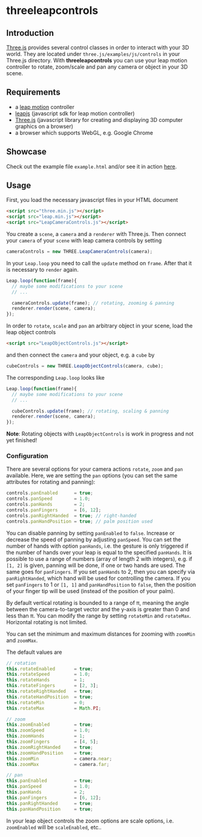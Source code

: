 threeleapcontrols
=================

## Introduction

[Three.js](http://threejs.org) provides several control classes in order to interact with your 3D world.
They are located under `three.js/examples/js/controls` in your Three.js directory.
With **threeleapcontrols** you can use your leap motion controller to rotate, zoom/scale and pan 
any camera or object in your 3D scene.

## Requirements 

- a [leap motion](http://leapmotion.com) controller
- [leapjs](http://js.leapmotion.com) (javascript sdk for leap motion controller)
- [Three.js](http://threejs.org) (javascript library for creating and displaying 3D computer graphics on a browser)
- a browser which supports WebGL, e.g. Google Chrome

## Showcase

Check out the example file `example.html` and/or see it in action [here](http://youtu.be/SQDAa-cqlrA).

## Usage

First, you load the necessary javascript files in your HTML document
```html
<script src="three.min.js"></script>
<script src="leap.min.js"></script>
<script src="LeapCameraControls.js"></script>
```

You create a `scene`, a `camera` and a `renderer` with Three.js.
Then connect your `camera` of your `scene` with leap camera controls by setting

```javascript
cameraControls = new THREE.LeapCameraControls(camera);
```

In your `Leap.loop` you need to call the `update` method on `frame`. After that it is necessary to `render`
again.

```javascript
Leap.loop(function(frame){
  // maybe some modifications to your scene
  // ...

  cameraControls.update(frame); // rotating, zooming & panning
  renderer.render(scene, camera);
});
```

In order to `rotate`, `scale` and `pan` an arbitrary object in your scene, load the leap object controls

```html
<script src="LeapObjectControls.js"></script>
```
and then connect the `camera` and your object, e.g. a `cube` by

```javascript
cubeControls = new THREE.LeapObjectControls(camera, cube);
```

The corresponding `Leap.loop` looks like

```javascript
Leap.loop(function(frame){
  // maybe some modifications to your scene
  // ...

  cubeControls.update(frame); // rotating, scaling & panning
  renderer.render(scene, camera);
});
```
**Note**: Rotating objects with `LeapObjectControls` is work in progress and not yet finished!

### Configuration

There are several options for your camera actions `rotate`, `zoom` and `pan`  available.
Here, we are setting the `pan` options (you can set the same attributes for rotating and panning):

```javascript
controls.panEnabled      = true;
controls.panSpeed        = 1.0;
controls.panHands        = 2;
controls.panFingers      = [6, 12];
controls.panRightHanded  = true; // right-handed
controls.panHandPosition = true; // palm position used
```

You can disable panning by setting `panEnabled` to `false`. Increase or decrease the speed of panning by adjusting
`panSpeed`. You can set the number of hands with option `panHands`, i.e. the gesture is only triggered if the number of hands over your leap is equal to 
the specified `panHands`. It is possible to use a range of numbers (array of length 2 with integers), e.g. if `[1, 2]` is given, panning will be done, if one or two hands
are used. The same goes for `panFingers`. If you set `panHands` to 2, then you can specify via `panRightHanded`, which hand will be used for controlling the camera. If you set `panFingers` to 1 or `[1, 1]` and `panHandPosition` to `false`, then the position of your finger tip will be used (instead of the position of your palm).

By default vertical rotating is bounded to a range of π, meaning the angle between the camera-to-target vector and the y-axis is greater than 0 and less than π. You can modify the range by setting `rotateMin` and `rotateMax`. Horizontal rotating is not limited.

You can set the minimum and maximum distances for zooming with `zoomMin` and `zoomMax`.

The default values are

```javascript
// rotation
this.rotateEnabled       = true;
this.rotateSpeed         = 1.0;
this.rotateHands         = 1;
this.rotateFingers       = [2, 3]; 
this.rotateRightHanded   = true;
this.rotateHandPosition  = true;
this.rotateMin           = 0;
this.rotateMax           = Math.PI;

// zoom
this.zoomEnabled         = true;
this.zoomSpeed           = 1.0;
this.zoomHands           = 1;
this.zoomFingers         = [4, 5];
this.zoomRightHanded     = true;
this.zoomHandPosition    = true;
this.zoomMin             = camera.near;
this.zoomMax             = camera.far;

// pan
this.panEnabled          = true;
this.panSpeed            = 1.0;
this.panHands            = 2;
this.panFingers          = [6, 12];
this.panRightHanded      = true;
this.panHandPosition     = true;
```

In your leap object controls the zoom options are scale options, i.e. `zoomEnabled` will be `scaleEnabled`, etc..